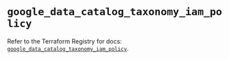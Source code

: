# `google_data_catalog_taxonomy_iam_policy`

Refer to the Terraform Registry for docs: [`google_data_catalog_taxonomy_iam_policy`](https://registry.terraform.io/providers/hashicorp/google-beta/6.9.0/docs/resources/google_data_catalog_taxonomy_iam_policy).
